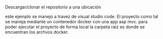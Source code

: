 Descargar/clonar el repositorio a una ubicación

este ejemplo se manejo a travez de visual studio code. El proyecto como tal se maneja mediante un contenedor docker con una app asp mvc.
para poder ejecutar el proyecto de forma local la carpeta raiz es donde se encuentran los archvos docker. 

